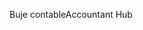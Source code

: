 <span data-ttu-id="7aa64-101">Buje contable</span><span class="sxs-lookup"><span data-stu-id="7aa64-101">Accountant Hub</span></span>
